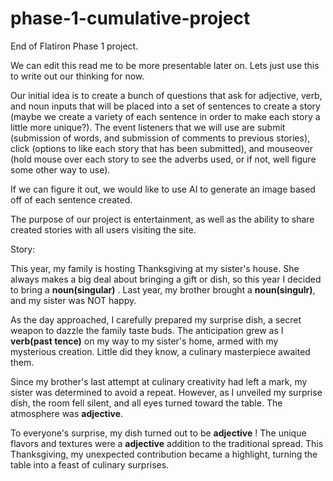 # phase-1-cumulative-project
End of Flatiron Phase 1 project.

We can edit this read me to be more presentable later on. Lets just use this to write out our thinking for now.

Our initial idea is to create a bunch of questions that ask for adjective, verb, and noun inputs that will be placed into a set of sentences to create a story (maybe we create a variety of each sentence in order to make each story a little more unique?). The event listeners that we will use are submit (submission of words, and submission of comments to previous stories), click (options to like each story that has been submitted), and mouseover (hold mouse over each story to see the adverbs used, or if not, well figure some other way to use). 

If we can figure it out, we would like to use AI to generate an image based off of each sentence created. 

The purpose of our project is entertainment, as well as the ability to share created stories with all users visiting the site.


Story:

This year, my family is hosting Thanksgiving at my sister's house. She always makes a big deal about bringing a gift or dish, so this year I decided to bring a __noun(singular)__ . Last year, my brother brought a __noun(singulr)__, and my sister was NOT happy.

As the day approached, I carefully prepared my surprise dish, a secret weapon to dazzle the family taste buds. The anticipation grew as I  __verb(past tence)__ on my way to my sister's home, armed with my mysterious creation. Little did they know, a culinary masterpiece awaited them.

Since my brother's last attempt at culinary creativity had left a mark, my sister was determined to avoid a repeat. However, as I unveiled my surprise dish, the room fell silent, and all eyes turned toward the table. The atmosphere was __adjective__. 

To everyone's surprise, my dish turned out to be __adjective__ ! The unique flavors and textures were a __adjective__ addition to the traditional spread. This Thanksgiving, my unexpected contribution became a highlight, turning the table into a feast of culinary surprises.